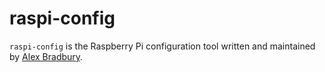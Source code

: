 # raspi-config

`raspi-config` is the Raspberry Pi configuration tool written and maintained by [Alex Bradbury](https://github.com/asb).
